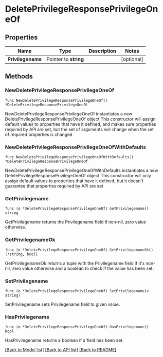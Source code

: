 # DeletePrivilegeResponsePrivilegeOneOf

## Properties

Name | Type | Description | Notes
------------ | ------------- | ------------- | -------------
**Privilegename** | Pointer to **string** |  | [optional] 

## Methods

### NewDeletePrivilegeResponsePrivilegeOneOf

`func NewDeletePrivilegeResponsePrivilegeOneOf() *DeletePrivilegeResponsePrivilegeOneOf`

NewDeletePrivilegeResponsePrivilegeOneOf instantiates a new DeletePrivilegeResponsePrivilegeOneOf object
This constructor will assign default values to properties that have it defined,
and makes sure properties required by API are set, but the set of arguments
will change when the set of required properties is changed

### NewDeletePrivilegeResponsePrivilegeOneOfWithDefaults

`func NewDeletePrivilegeResponsePrivilegeOneOfWithDefaults() *DeletePrivilegeResponsePrivilegeOneOf`

NewDeletePrivilegeResponsePrivilegeOneOfWithDefaults instantiates a new DeletePrivilegeResponsePrivilegeOneOf object
This constructor will only assign default values to properties that have it defined,
but it doesn't guarantee that properties required by API are set

### GetPrivilegename

`func (o *DeletePrivilegeResponsePrivilegeOneOf) GetPrivilegename() string`

GetPrivilegename returns the Privilegename field if non-nil, zero value otherwise.

### GetPrivilegenameOk

`func (o *DeletePrivilegeResponsePrivilegeOneOf) GetPrivilegenameOk() (*string, bool)`

GetPrivilegenameOk returns a tuple with the Privilegename field if it's non-nil, zero value otherwise
and a boolean to check if the value has been set.

### SetPrivilegename

`func (o *DeletePrivilegeResponsePrivilegeOneOf) SetPrivilegename(v string)`

SetPrivilegename sets Privilegename field to given value.

### HasPrivilegename

`func (o *DeletePrivilegeResponsePrivilegeOneOf) HasPrivilegename() bool`

HasPrivilegename returns a boolean if a field has been set.


[[Back to Model list]](../README.md#documentation-for-models) [[Back to API list]](../README.md#documentation-for-api-endpoints) [[Back to README]](../README.md)


